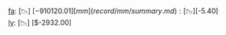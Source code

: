 [fa](record/fa/summary.md): [📉] [$-910120.01]  
[mm](record/mm/summary.md): [📉] [$-5.40]  
[ly](record/ly/summary.md): [📉] [$-2932.00]  
